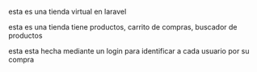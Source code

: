 <p>esta es una tienda virtual en laravel</p>

<p>esta es una tienda tiene productos, carrito de compras, buscador de productos</p>

<p>esta esta hecha mediante un login para identificar a cada usuario por su compra</p>




